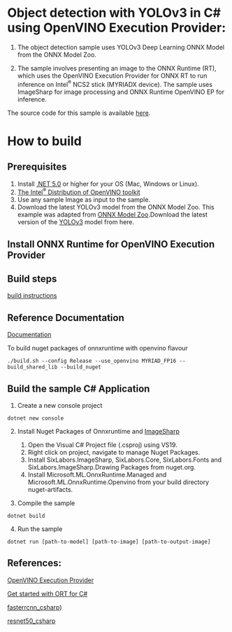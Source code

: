 # Object detection with YOLOv3 in C# using OpenVINO Execution Provider:

1. The object detection sample uses YOLOv3 Deep Learning ONNX Model from the ONNX Model Zoo.

2. The sample involves presenting an image to the ONNX Runtime (RT), which uses the OpenVINO Execution Provider for ONNX RT to run inference on Intel<sup>®</sup> NCS2 stick (MYRIADX device). The sample uses ImageSharp for image processing and ONNX Runtime OpenVINO EP for inference.

The source code for this sample is available [here](https://github.com/microsoft/onnxruntime-inference-examples/tree/main/c_sharp/OpenVINO_EP/yolov3_object_detection).

# How to build

## Prerequisites
1. Install [.NET 5.0](https://dotnet.microsoft.com/download/dotnet/5.0) or higher for your OS (Mac, Windows or Linux).
2. [The Intel<sup>®</sup> Distribution of OpenVINO toolkit](https://docs.openvinotoolkit.org/latest/index.html)
3. Use any sample Image as input to the sample.
4. Download the latest YOLOv3 model from the ONNX Model Zoo.
   This example was adapted from [ONNX Model Zoo](https://github.com/onnx/models).Download the latest version of the [YOLOv3](https://github.com/onnx/models/tree/master/vision/object_detection_segmentation/yolov3) model from here.

## Install ONNX Runtime for OpenVINO Execution Provider

## Build steps
[build instructions](https://onnxruntime.ai/docs/build/eps.html#openvino)

## Reference Documentation
[Documentation](https://onnxruntime.ai/docs/execution-providers/OpenVINO-ExecutionProvider.html)

To build nuget packages of onnxruntime with openvino flavour
```
./build.sh --config Release --use_openvino MYRIAD_FP16 --build_shared_lib --build_nuget
```
## Build the sample C# Application
1. Create a new console project
```
dotnet new console
```
2. Install Nuget Packages of Onnxruntime and [ImageSharp](https://www.nuget.org/packages/SixLabors.ImageSharp)
    1. Open the Visual C# Project file (.csproj) using VS19.
    2. Right click on project, navigate to manage Nuget Packages.
    3. Install SixLabors.ImageSharp, SixLabors.Core, SixLabors.Fonts and SixLabors.ImageSharp.Drawing Packages from nuget.org.
    4. Install Microsoft.ML.OnnxRuntime.Managed and Microsoft.ML.OnnxRuntime.Openvino from your build directory nuget-artifacts.

3. Compile the sample
```
dotnet build
```

4. Run the sample
```
dotnet run [path-to-model] [path-to-image] [path-to-output-image]
```

## References:

[OpenVINO Execution Provider](https://www.intel.com/content/www/us/en/artificial-intelligence/posts/faster-inferencing-with-one-line-of-code.html)

[Get started with ORT for C#](https://onnxruntime.ai/docs/get-started/with-csharp.html)

[fasterrcnn_csharp](https://onnxruntime.ai/docs/tutorials/fasterrcnn_csharp.html))

[resnet50_csharp](https://onnxruntime.ai/docs/tutorials/resnet50_csharp.html)

